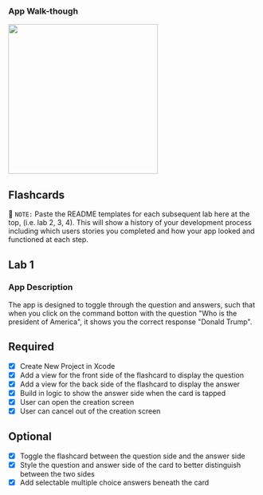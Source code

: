 ### App Walk-though
<img src="http://g.recordit.co/pRvv5b6GWT.gif" width=300><br>


## Flashcards

📝 `NOTE:` Paste the README templates for each subsequent lab here at the top, (i.e. lab 2, 3, 4). This will show a history of your development process including which users stories you completed and how your app looked and functioned at each step.

## Lab 1

### App Description
The app is designed to toggle through the question and answers, such that when you click on the command botton with the question "Who is the president of America", it shows you the correct response "Donald Trump". 

## Required
- [X] Create New Project in Xcode
- [X] Add a view for the front side of the flashcard to display the question
- [X] Add a view for the back side of the flashcard to display the answer
- [X] Build in logic to show the answer side when the card is tapped
- [X] User can open the creation screen
- [X] User can cancel out of the creation screen

## Optional
- [X] Toggle the flashcard between the question side and the answer side
- [X] Style the question and answer side of the card to better distinguish between the two sides
- [X] Add selectable multiple choice answers beneath the card
